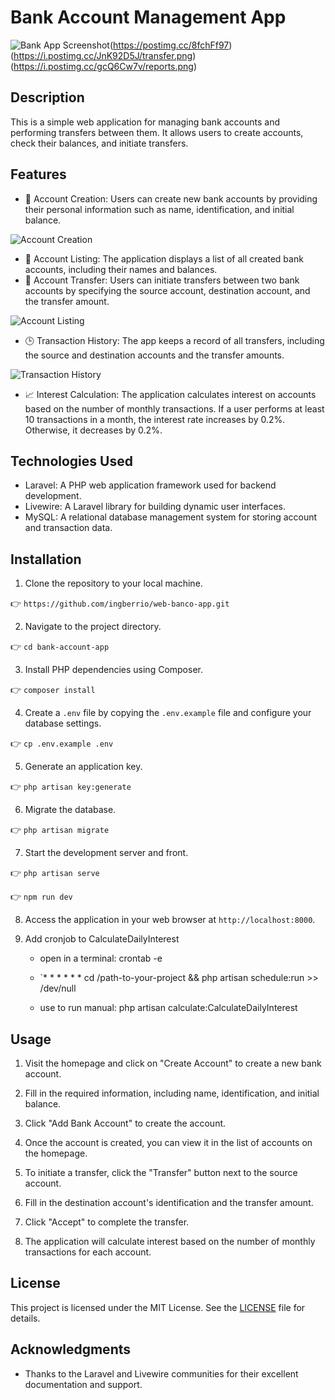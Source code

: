 # Bank Account Management App

![Bank App Screenshot](https://postimg.cc/p5Twckhq)(https://postimg.cc/8fchFf97)(https://i.postimg.cc/JnK92D5J/transfer.png)(https://i.postimg.cc/gcQ6Cw7v/reports.png)

## Description

This is a simple web application for managing bank accounts and performing transfers between them. It allows users to create accounts, check their balances, and initiate transfers.

## Features

- 💼 Account Creation: Users can create new bank accounts by providing their personal information such as name, identification, and initial balance.

![Account Creation](https://postimg.cc/8fchFf97)

- 📜 Account Listing: The application displays a list of all created bank accounts, including their names and balances.
- 🔄 Account Transfer: Users can initiate transfers between two bank accounts by specifying the source account, destination account, and the transfer amount.

![Account Listing](https://i.postimg.cc/JnK92D5J/transfer.png)

- 🕒 Transaction History: The app keeps a record of all transfers, including the source and destination accounts and the transfer amounts.

![Transaction History](https://i.postimg.cc/gcQ6Cw7v/reports.png)

- 📈 Interest Calculation: The application calculates interest on accounts based on the number of monthly transactions. If a user performs at least 10 transactions in a month, the interest rate increases by 0.2%. Otherwise, it decreases by 0.2%.

## Technologies Used

- Laravel: A PHP web application framework used for backend development.
- Livewire: A Laravel library for building dynamic user interfaces.
- MySQL: A relational database management system for storing account and transaction data.

## Installation

1. Clone the repository to your local machine.

👉 `https://github.com/ingberrio/web-banco-app.git`

2. Navigate to the project directory.

👉 `cd bank-account-app`

3. Install PHP dependencies using Composer.

👉 `composer install`

4. Create a `.env` file by copying the `.env.example` file and configure your database settings.

👉 `cp .env.example .env`

5. Generate an application key.

👉 `php artisan key:generate`

6. Migrate the database.

👉 `php artisan migrate`

7. Start the development server and front.

👉 `php artisan serve`

👉 `npm run dev`


8. Access the application in your web browser at `http://localhost:8000`.

9. Add cronjob to CalculateDailyInterest
    
    - open in a terminal: crontab -e

    - `* * * * * * cd /path-to-your-project && php artisan schedule:run >> /dev/null

    - use to run manual: 
        php artisan calculate:CalculateDailyInterest


## Usage

1. Visit the homepage and click on "Create Account" to create a new bank account.

2. Fill in the required information, including name, identification, and initial balance.

3. Click "Add Bank Account" to create the account.

4. Once the account is created, you can view it in the list of accounts on the homepage.

5. To initiate a transfer, click the "Transfer" button next to the source account.

6. Fill in the destination account's identification and the transfer amount.

7. Click "Accept" to complete the transfer.

8. The application will calculate interest based on the number of monthly transactions for each account.

## License

This project is licensed under the MIT License. See the [LICENSE](LICENSE) file for details.

## Acknowledgments

- Thanks to the Laravel and Livewire communities for their excellent documentation and support.

